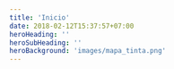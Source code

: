 ```yaml
---
title: 'Inicio'
date: 2018-02-12T15:37:57+07:00
heroHeading: ''
heroSubHeading: ''
heroBackground: 'images/mapa_tinta.png'
---
```


